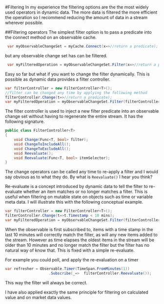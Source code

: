 #Filtering
In my experience the filtering options are the the most widely used operators in dynamic data. The more data is filtered the more efficient the operation so I recommend reducing the amount of data in a stream wherever possible.

##Filtering operators
The simplest filter option is to pass a predicate into the connect method on an observable cache.

```csharp
 var myObservableChangeSet = myCache.Connect(x=>//return a predicate);
``` 
but any observable change set has can be filtered.

```csharp
 var myFilteredOperation = myObservableChangeSet.Filter(x=>//return a predicate);
``` 
Easy so far but what if you want to change the filter dynamically. This is possible as dynamic data provides a filter controller.

```csharp
var filterController = new FilterController<T>();
//filter can be changed any time by applying the following method
filterController.Change(t=>//return a predicate);
var myFilteredOperation = myObservableChangeSet.Filter(filterController)
``` 

The filter controller is used to inject a new filter predicate into an observable change set without having to regenerate the entire stream. It has the following signature.

```csharp
public class FilterController<T>
{
	void Change(Func<T, bool> filter); 
	void ChangeToIncludeAll();
	void ChangeToExcludeAll();
	void Reevaluate();
	void Reevaluate(Func<T, bool> itemSelector);
}
``` 
The change operators can be called any time to re-apply a filter and I would say obvious as to what they do. By what is ```Reevaluate()``` I hear you think?

Re-evaluate is a concept introduced by dynamic data to tell the filter to re-evaluate whether an item matches or no longer matches a filter. This is useful when filtering on mutable state on objects such as time or variable meta data.  I will illustrate this with the following conceptual example.

```csharp
var filterController = new FilterController<T>();
filterController.Change(t=>t.Timestamp < 10 mins);
var myFilteredOperation = myObservableChangeSet.Filter(filterController)
``` 
When the observable is first subscribed to, items with a time stamp in the last 10 minutes will correctly match the filter, as will any new items added to the stream.  However as time elapses the oldest items in the stream will be older than 10 minutes and no longer match the filter but the filter has no natural way of know that. This is fixed with a simple re-evaluate.

For example you could poll, and apply the re-evaluation on a timer
```csharp
var refresher = Observable.Timer(TimeSpan.FromMinutes(1))
					.Subscribe(_=>  filterController.Reevaluate());
``` 
This way the filter will always be correct.

I have also applied exactly the same principle for filtering on calculated value and on market data values.

